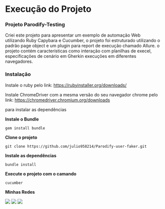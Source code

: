# Execução do Projeto

### Projeto Parodify-Testing

Criei este projeto para apresentar um exemplo de automação Web utilizando Ruby Capybara e Cucumber, o projeto foi estruturado utilizando o padrão page object e um plugin para report de execução chamado Allure. o projeto contém características como interação com planilhas de execel, especificações de cenário em Gherkin execuções em diferentes navegadores.

### Instalação
Instale o ruby pelo link: https://rubyinstaller.org/downloads/

Instale ChromeDriver com a mesma versão do seu navegador chrome pelo link: https://chromedriver.chromium.org/downloads

para instalar as dependências

**Instale o Bundle**
```
gem install bundle
```
**Clone o projeto**
``` 
git clone https://github.com/julio958214/Parodify-user-faker.git
```
**Instale as dependências**
```
bundle install
```
**Execute o projeto com o camando**
```
cucumber
```
**Minhas Redes**

[<img src="https://img.shields.io/badge/linkedin-%230077B5.svg?&style=for-the-badge&logo=linkedin&logoColor=white" />](https://www.linkedin.com/in/julio-santos-43428019b)
[<img src = "https://img.shields.io/badge/instagram-%23E4405F.svg?&style=for-the-badge&logo=instagram&logoColor=white">](https://www.instagram.com/juli0sts/)
[<img src = "https://img.shields.io/badge/facebook-%231877F2.svg?&style=for-the-badge&logo=facebook&logoColor=white">](https://www.facebook.com/profile.php?id=100003793058455)

